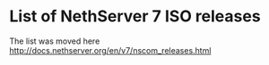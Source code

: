 # List of NethServer 7 ISO releases

The list was moved here http://docs.nethserver.org/en/v7/nscom_releases.html
